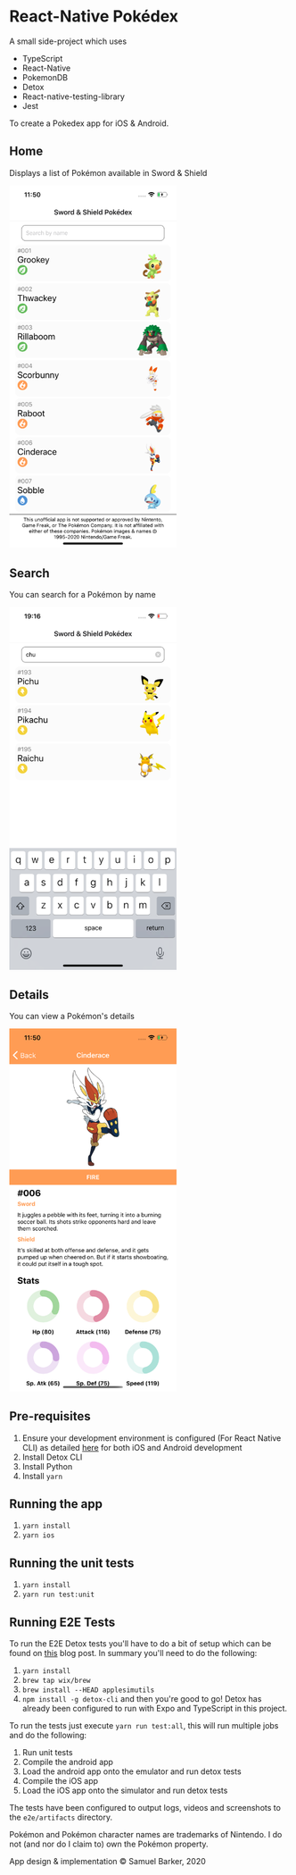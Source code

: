 # React-Native Pokédex

A small side-project which uses
* TypeScript
* React-Native
* PokemonDB
* Detox
* React-native-testing-library
* Jest

To create a Pokedex app for iOS & Android.

## Home
Displays a list of Pokémon available in Sword & Shield

<img src="screenshots/home.png" alt="Home" width="300"/>

## Search
You can search for a Pokémon by name

<img src="screenshots/search.png" alt="Search" width="300"/>

## Details
You can view a Pokémon's details

<img src="screenshots/details.png" alt="Details" width="300"/>

## Pre-requisites
1. Ensure your development environment is configured (For React Native CLI) as detailed [here](https://reactnative.dev/docs/environment-setup) for both iOS and Android development
2. Install Detox CLI
3. Install Python
4. Install `yarn`

## Running the app
1. `yarn install`
2. `yarn ios`

## Running the unit tests
1. `yarn install`
2. `yarn run test:unit`

## Running E2E Tests
To run the E2E Detox tests you'll have to do a bit of setup which can be found on [this](https://blog.expo.io/testing-expo-apps-with-detox-and-react-native-testing-library-7fbdbb82ac87) blog post. In summary you'll need to do the following:
1. `yarn install`
2. `brew tap wix/brew`
3. `brew install --HEAD applesimutils`
4. `npm install -g detox-cli`
and then you're good to go! Detox has already been configured to run with Expo and TypeScript in this project.

To run the tests just execute `yarn run test:all`, this will run multiple jobs and do the following:
1. Run unit tests
2. Compile the android app
3. Load the android app onto the emulator and run detox tests
4. Compile the iOS app
5. Load the iOS app onto the simulator and run detox tests

The tests have been configured to output logs, videos and screenshots to the `e2e/artifacts` directory.

Pokémon and Pokémon character names are trademarks of Nintendo. I do not (and nor do I claim to) own the Pokémon property.

App design & implementation © Samuel Barker, 2020